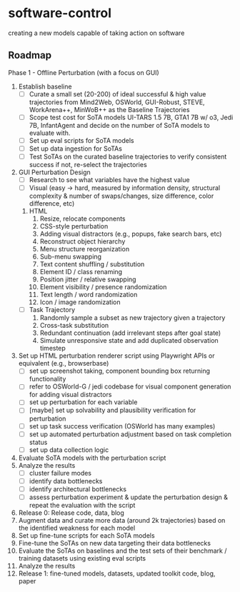 # software-control
creating a new models capable of taking action on software

## Roadmap
Phase 1 - Offline Perturbation (with a focus on GUI)

1. Establish baseline
    - [ ] Curate a small set (20-200) of ideal successful & high value trajectories from Mind2Web, OSWorld, GUI-Robust, STEVE, WorkArena++, MinWoB++ as the Baseline Trajectories
    - [ ] Scope test cost for SoTA models UI-TARS 1.5 7B, GTA1 7B w/ o3, Jedi 7B, InfantAgent and decide on the number of SoTA models to evaluate with.
    - [ ] Set up eval scripts for SoTA models 
    - [ ] Set up data ingestion for SoTAs
    - [ ] Test SoTAs on the curated baseline trajectories to verify consistent success if not, re-select the trajectories
2. GUI Perturbation Design
    - [ ] Research to see what variables have the highest value
    - [ ] Visual (easy → hard, measured by information density, structural complexity & number of swaps/changes, size difference, color difference, etc)
    1. HTML
        1. Resize, relocate components
        2. CSS-style perturbation
        3. Adding visual distractors (e.g., popups, fake search bars, etc)
        4. Reconstruct object hierarchy
          1. Menu structure reorganization
          2. Sub-menu swapping
        5. Text content shuffling / substitution
        6. Element ID / class renaming
        7. Position jitter / relative swapping
        8. Element visibility / presence randomization
        9. Text length / word randomization
        10. Icon / image randomization
    - [ ] Task Trajectory
        1. Randomly sample a subset as new trajectory given a trajectory
        2. Cross-task substitution
        3. Redundant continuation (add irrelevant steps after goal state)
        4. Simulate unresponsive state and add duplicated observation timestep
3. Set up HTML perturbation renderer script using Playwright APIs or equivalent (e.g., browserbase)
    - [ ] set up screenshot taking, component bounding box returning functionality
    - [ ] refer to OSWorld-G / jedi codebase for visual component generation for adding visual distractors
    - [ ] set up perturbation for each variable
    - [ ] [maybe] set up solvability and plausibility verification for perturbation
    - [ ] set up task success verification (OSWorld has many examples)
    - [ ] set up automated perturbation adjustment based on task completion status
    - [ ] set up data collection logic
4. Evaluate SoTA models with the perturbation script
5. Analyze the results
    - [ ] cluster failure modes
    - [ ] identify data bottlenecks
    - [ ] identify architectural bottlenecks
    - [ ] assess perturbation experiment & update the perturbation design & repeat the evaluation with the script
6. Release 0: Release code, data, blog
7. Augment data and curate more data (around 2k trajectories) based on the identified weakness for each model
8. Set up fine-tune scripts for each SoTA models
9. Fine-tune the SoTAs on new data targeting their data bottlenecks
10. Evaluate the SoTAs on baselines and the test sets of their benchmark / training datasets using existing eval scripts
11. Analyze the results
12. Release 1: fine-tuned models, datasets, updated toolkit code, blog, paper